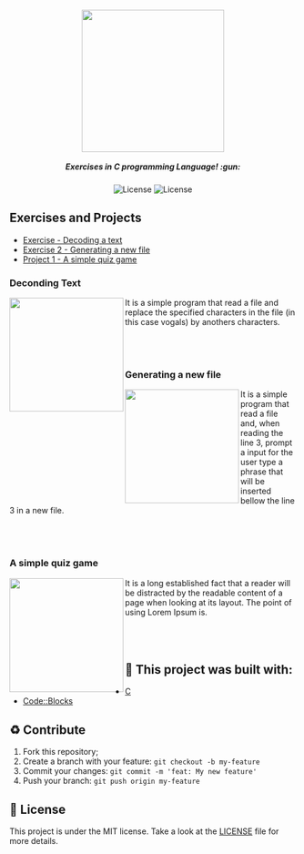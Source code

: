 <h5 align="center">
  <img src="http://www.fatec.edu.br/wp-content/uploads/sites/2/2019/08/Cores@72x-300x71.png" width="250px" /><br><br>
  <b>Exercises in C programming Language!</b> :gun:
</h5>
<p align="center">
  <img alt="License" src="https://img.shields.io/badge/FATEC-AM-orange">
  <img alt="License" src="https://img.shields.io/badge/license-MIT-green">
</p>

## Exercises and Projects

- [Exercise - Decoding a text]()
- [Exercise 2 - Generating a new file]()
- [Project 1 - A simple quiz game]()

### Deconding Text

[<img align="left" width="200px" src="https://www.webdevdrops.com/wp-content/uploads/2020/04/git-1.png" />](https://www.webdevdrops.com/wp-content/uploads/2020/04/git-1.png)
It is a simple program that read a file and replace the specified characters in the file (in this case vogals) by anothers characters.
<br>
<br>
<br>
<br>

### Generating a new file

[<img align="left" width="200px" src="https://www.webdevdrops.com/wp-content/uploads/2020/04/git-1.png" />](https://www.webdevdrops.com/wp-content/uploads/2020/04/git-1.png)
It is a simple program that read a file and, when reading the line 3, prompt a input for the user type a phrase that will be inserted bellow the line 3 in a new file.
<br>
<br>
<br>
<br>

### A simple quiz game

[<img align="left" width="200px" src="https://www.webdevdrops.com/wp-content/uploads/2020/04/git-1.png" />](https://www.webdevdrops.com/wp-content/uploads/2020/04/git-1.png)
It is a long established fact that a reader will be distracted by the readable content of a page when looking at its layout. The point of using Lorem Ipsum is.
<br>
<br>
<br>
<br>

## :bricks: This project was built with: 
- [C](https://www.php.net)
- [Code::Blocks](http://www.codeblocks.org/)

## :recycle: Contribute
 1. Fork this repository;
 2. Create a branch with your feature: ```git checkout -b my-feature```
 3. Commit your changes: ```git commit -m 'feat: My new feature'```
 4. Push your branch: ```git push origin my-feature```
 
## :page_with_curl:	License
This project is under the MIT license. Take a look at the [LICENSE](LICENSE.md) file for more details.
